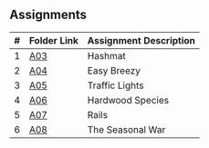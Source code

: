 ##  Assignments

|   #   | Folder Link | Assignment Description |
| :---: | ----------- | ---------------------- |
|   1   | [A03](./A03)    | Hashmat          |
|   2   | [A04](./A04)    | Easy Breezy         |
|   3   | [A05](./A05)    | Traffic Lights          |
|   4   | [A06](./A06)    | Hardwood Species          |
|   5   | [A07](./A07)    | Rails         |
|   6   | [A08](./A08)    | The Seasonal War         |